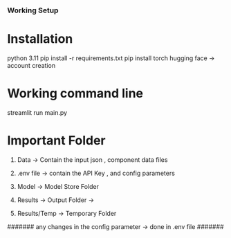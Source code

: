 ### Working Setup 

# Installation 
python 3.11
pip install -r requirements.txt 
pip install torch 
hugging face -> account creation 

# Working command line 

streamlit run main.py 


# Important Folder 
1. Data -> Contain the input json , component data files 

2. .env file -> contain the API Key , and config parameters 

3. Model -> Model Store Folder 

4. Results -> Output Folder -> 

5. Results/Temp -> Temporary Folder 


####### any changes in the config parameter -> done in .env file #######